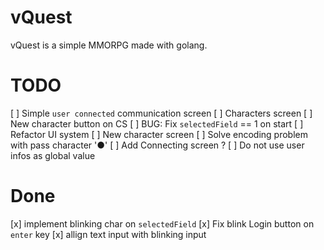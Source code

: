 # vQuest

vQuest is a simple MMORPG made with golang.

# TODO
[ ] Simple `user connected` communication screen
[ ] Characters screen
    [ ] New character button on CS
[ ] BUG: Fix `selectedField` == 1 on start
[ ] Refactor UI system
[ ] New character screen
[ ] Solve encoding problem with pass character '●'
[ ] Add Connecting screen ?
[ ] Do not use user infos as global value

# Done
[x] implement blinking char on `selectedField`
[x] Fix blink Login button on `enter` key
[x] allign text input with blinking input